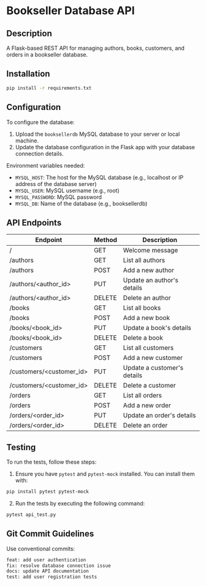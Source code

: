 # Bookseller Database API

## Description
A Flask-based REST API for managing authors, books, customers, and orders in a bookseller database.

## Installation
```bash
pip install -r requirements.txt
```

## Configuration
To configure the database:
1. Upload the ```booksellerdb``` MySQL database to your server or local machine.
2. Update the database configuration in the Flask app with your database connection details.

Environment variables needed:
- ```MYSQL_HOST```: The host for the MySQL database (e.g., localhost or IP address of the database server)
- ```MYSQL_USER```: MySQL username (e.g., root)
- ```MYSQL_PASSWORD```: MySQL password
- ```MYSQL_DB```: Name of the database (e.g., booksellerdb)

## API Endpoints
| Endpoint | Method | Description |
|----------|--------|-------------|
| /	| GET	| Welcome message |
| /authors	| GET	| List all authors |
| /authors	| POST	| Add a new author |
| /authors/<author_id>	| PUT	| Update an author's details |
| /authors/<author_id>	| DELETE	| Delete an author |
| /books	| GET	| List all books |
| /books	| POST	| Add a new book |
| /books/<book_id>	| PUT	| Update a book's details |
| /books/<book_id>	| DELETE	| Delete a book |
| /customers	| GET	| List all customers |
| /customers	| POST	| Add a new customer |
| /customers/<customer_id>	| PUT	| Update a customer's details |
| /customers/<customer_id>	| DELETE	| Delete a customer |
| /orders	| GET	| List all orders |
| /orders	| POST	| Add a new order |
| /orders/<order_id>	| PUT	| Update an order's details |
| /orders/<order_id>	| DELETE	| Delete an order |

## Testing
To run the tests, follow these steps:
1. Ensure you have ```pytest``` and ```pytest-mock``` installed. You can install them with:
```bash
pip install pytest pytest-mock
```
2. Run the tests by executing the following command:
```bash
pytest api_test.py
```

## Git Commit Guidelines
Use conventional commits:
```bash
feat: add user authentication
fix: resolve database connection issue
docs: update API documentation
test: add user registration tests
```
